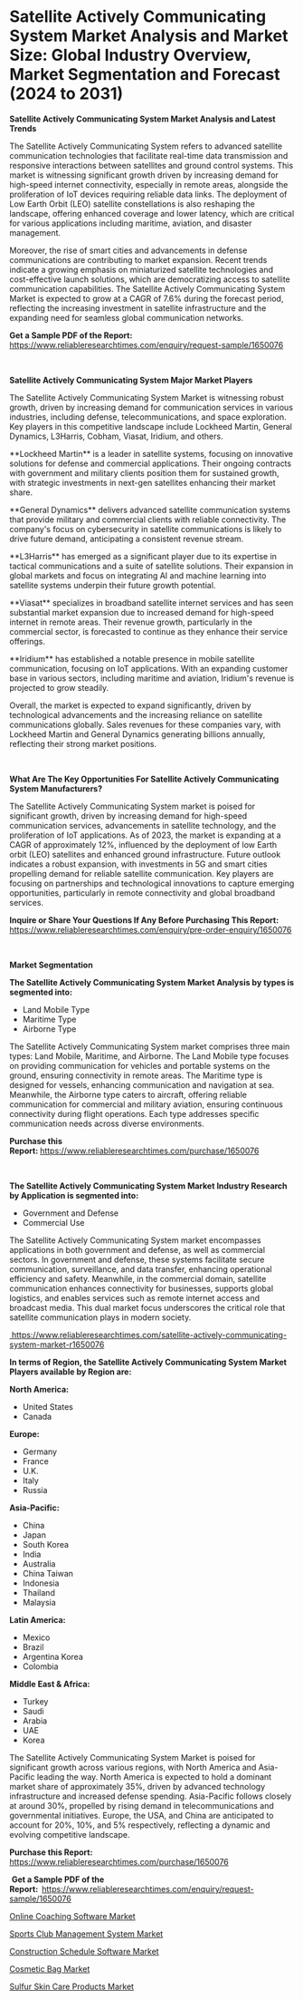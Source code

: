 <p><h1>Satellite Actively Communicating System Market Analysis and Market Size: Global Industry Overview, Market Segmentation and Forecast (2024 to 2031)</h1></p><p><strong>Satellite Actively Communicating System Market Analysis and Latest Trends</strong></p>
<p><p>The Satellite Actively Communicating System refers to advanced satellite communication technologies that facilitate real-time data transmission and responsive interactions between satellites and ground control systems. This market is witnessing significant growth driven by increasing demand for high-speed internet connectivity, especially in remote areas, alongside the proliferation of IoT devices requiring reliable data links. The deployment of Low Earth Orbit (LEO) satellite constellations is also reshaping the landscape, offering enhanced coverage and lower latency, which are critical for various applications including maritime, aviation, and disaster management.</p><p>Moreover, the rise of smart cities and advancements in defense communications are contributing to market expansion. Recent trends indicate a growing emphasis on miniaturized satellite technologies and cost-effective launch solutions, which are democratizing access to satellite communication capabilities. The Satellite Actively Communicating System Market is expected to grow at a CAGR of 7.6% during the forecast period, reflecting the increasing investment in satellite infrastructure and the expanding need for seamless global communication networks.</p></p>
<p><strong>Get a Sample PDF of the Report:&nbsp;</strong> <a href="https://www.reliableresearchtimes.com/enquiry/request-sample/1650076?utm_campaign=1287&utm_medium=2&utm_source=Github&utm_content=ia&utm_term=26092024&utm_id=satellite-actively-communicating-system">https://www.reliableresearchtimes.com/enquiry/request-sample/1650076</a></p>
<p>&nbsp;</p>
<p><strong>Satellite Actively Communicating System Major Market Players</strong></p>
<p><p>The Satellite Actively Communicating System Market is witnessing robust growth, driven by increasing demand for communication services in various industries, including defense, telecommunications, and space exploration. Key players in this competitive landscape include Lockheed Martin, General Dynamics, L3Harris, Cobham, Viasat, Iridium, and others.</p><p>**Lockheed Martin** is a leader in satellite systems, focusing on innovative solutions for defense and commercial applications. Their ongoing contracts with government and military clients position them for sustained growth, with strategic investments in next-gen satellites enhancing their market share.</p><p>**General Dynamics** delivers advanced satellite communication systems that provide military and commercial clients with reliable connectivity. The company's focus on cybersecurity in satellite communications is likely to drive future demand, anticipating a consistent revenue stream.</p><p>**L3Harris** has emerged as a significant player due to its expertise in tactical communications and a suite of satellite solutions. Their expansion in global markets and focus on integrating AI and machine learning into satellite systems underpin their future growth potential.</p><p>**Viasat** specializes in broadband satellite internet services and has seen substantial market expansion due to increased demand for high-speed internet in remote areas. Their revenue growth, particularly in the commercial sector, is forecasted to continue as they enhance their service offerings.</p><p>**Iridium** has established a notable presence in mobile satellite communication, focusing on IoT applications. With an expanding customer base in various sectors, including maritime and aviation, Iridium's revenue is projected to grow steadily.  </p><p>Overall, the market is expected to expand significantly, driven by technological advancements and the increasing reliance on satellite communications globally. Sales revenues for these companies vary, with Lockheed Martin and General Dynamics generating billions annually, reflecting their strong market positions.</p></p>
<p>&nbsp;</p>
<p><strong>What Are The Key Opportunities For Satellite Actively Communicating System Manufacturers?</strong></p>
<p><p>The Satellite Actively Communicating System market is poised for significant growth, driven by increasing demand for high-speed communication services, advancements in satellite technology, and the proliferation of IoT applications. As of 2023, the market is expanding at a CAGR of approximately 12%, influenced by the deployment of low Earth orbit (LEO) satellites and enhanced ground infrastructure. Future outlook indicates a robust expansion, with investments in 5G and smart cities propelling demand for reliable satellite communication. Key players are focusing on partnerships and technological innovations to capture emerging opportunities, particularly in remote connectivity and global broadband services.</p></p>
<p><strong>Inquire or Share Your Questions If Any Before Purchasing This Report:</strong> <a href="https://www.reliableresearchtimes.com/enquiry/pre-order-enquiry/1650076?utm_campaign=1287&utm_medium=2&utm_source=Github&utm_content=ia&utm_term=26092024&utm_id=satellite-actively-communicating-system">https://www.reliableresearchtimes.com/enquiry/pre-order-enquiry/1650076</a></p>
<p>&nbsp;</p>
<p><strong>Market Segmentation</strong></p>
<p><strong>The Satellite Actively Communicating System Market Analysis by types is segmented into:</strong></p>
<p><ul><li>Land Mobile Type</li><li>Maritime Type</li><li>Airborne Type</li></ul></p>
<p><p>The Satellite Actively Communicating System market comprises three main types: Land Mobile, Maritime, and Airborne. The Land Mobile type focuses on providing communication for vehicles and portable systems on the ground, ensuring connectivity in remote areas. The Maritime type is designed for vessels, enhancing communication and navigation at sea. Meanwhile, the Airborne type caters to aircraft, offering reliable communication for commercial and military aviation, ensuring continuous connectivity during flight operations. Each type addresses specific communication needs across diverse environments.</p></p>
<p><strong>Purchase this Report:&nbsp;</strong><a href="https://www.reliableresearchtimes.com/purchase/1650076?utm_campaign=1287&utm_medium=2&utm_source=Github&utm_content=ia&utm_term=26092024&utm_id=satellite-actively-communicating-system">https://www.reliableresearchtimes.com/purchase/1650076</a></p>
<p>&nbsp;</p>
<p><strong>The Satellite Actively Communicating System Market Industry Research by Application is segmented into:</strong></p>
<p><ul><li>Government and Defense</li><li>Commercial Use</li></ul></p>
<p><p>The Satellite Actively Communicating System market encompasses applications in both government and defense, as well as commercial sectors. In government and defense, these systems facilitate secure communication, surveillance, and data transfer, enhancing operational efficiency and safety. Meanwhile, in the commercial domain, satellite communication enhances connectivity for businesses, supports global logistics, and enables services such as remote internet access and broadcast media. This dual market focus underscores the critical role that satellite communication plays in modern society.</p></p>
<p><a href="https://www.reliableresearchtimes.com/satellite-actively-communicating-system-market-r1650076?utm_campaign=1287&utm_medium=2&utm_source=Github&utm_content=ia&utm_term=26092024&utm_id=satellite-actively-communicating-system">&nbsp;https://www.reliableresearchtimes.com/satellite-actively-communicating-system-market-r1650076</a></p>
<p><strong>In terms of Region, the Satellite Actively Communicating System Market Players available by Region are:</strong></p>
<p>
    <p> <strong> North America: </strong>
        <ul>
            <li>United States</li>
            <li>Canada</li>
        </ul>
        </p> 
    <p> <strong> Europe: </strong>
        <ul>
            <li>Germany</li>
            <li>France</li>
            <li>U.K.</li>
            <li>Italy</li>
            <li>Russia</li>
        </ul>
        </p> 
    <p> <strong> Asia-Pacific: </strong>
        <ul>
            <li>China</li>
            <li>Japan</li>
            <li>South Korea</li>
            <li>India</li>
            <li>Australia</li>
            <li>China Taiwan</li>
            <li>Indonesia</li>
            <li>Thailand</li>
            <li>Malaysia</li>
        </ul>
        </p> 
    <p> <strong> Latin America: </strong>
        <ul>
            <li>Mexico</li>
            <li>Brazil</li>
            <li>Argentina Korea</li>
            <li>Colombia</li>
        </ul>
        </p> 
    <p> <strong> Middle East & Africa: </strong>
        <ul>
            <li>Turkey</li>
            <li>Saudi</li>
            <li>Arabia</li>
            <li>UAE</li>
            <li>Korea</li>
        </ul>
    </p>
    </p>
<p><p>The Satellite Actively Communicating System Market is poised for significant growth across various regions, with North America and Asia-Pacific leading the way. North America is expected to hold a dominant market share of approximately 35%, driven by advanced technology infrastructure and increased defense spending. Asia-Pacific follows closely at around 30%, propelled by rising demand in telecommunications and governmental initiatives. Europe, the USA, and China are anticipated to account for 20%, 10%, and 5% respectively, reflecting a dynamic and evolving competitive landscape.</p></p>
<p><strong>Purchase this Report: </strong><a href="https://www.reliableresearchtimes.com/purchase/1650076?utm_campaign=1287&utm_medium=2&utm_source=Github&utm_content=ia&utm_term=26092024&utm_id=satellite-actively-communicating-system">https://www.reliableresearchtimes.com/purchase/1650076</a></p>
<p>&nbsp;<strong>Get a Sample PDF of the Report:&nbsp;&nbsp;</strong><a href="https://www.reliableresearchtimes.com/enquiry/request-sample/1650076?utm_campaign=1287&utm_medium=2&utm_source=Github&utm_content=ia&utm_term=26092024&utm_id=satellite-actively-communicating-system">https://www.reliableresearchtimes.com/enquiry/request-sample/1650076</a></p>
<p><strong></strong></p>
<p><p><a href="https://www.linkedin.com/pulse/online-coaching-software-market-essentials-key-players-ylxwe?trackingId=MJ1t2KaFSYW37AMEx73otA%3D%3D&utm_campaign=1287&utm_medium=2&utm_source=Github&utm_content=ia&utm_term=26092024&utm_id=satellite-actively-communicating-system">Online Coaching Software Market</a></p><p><a href="https://www.linkedin.com/pulse/how-sports-club-management-system-market-evolve-growth-analysis-b6qve?trackingId=eqWOhtMPQeWMi5K2I5A3Xw%3D%3D&utm_campaign=1287&utm_medium=2&utm_source=Github&utm_content=ia&utm_term=26092024&utm_id=satellite-actively-communicating-system">Sports Club Management System Market</a></p><p><a href="https://www.linkedin.com/pulse/global-construction-schedule-software-market-analysis-trends-forecasts-9fe1e?trackingId=NGLV0e7wSPasQWdfLfm%2B7Q%3D%3D&utm_campaign=1287&utm_medium=2&utm_source=Github&utm_content=ia&utm_term=26092024&utm_id=satellite-actively-communicating-system">Construction Schedule Software Market</a></p><p><a href="https://issuu.com/reportprime-2/docs/cosmetic-bag-market-size-2030.pptx_878a4b9b0150a1?utm_campaign=1287&utm_medium=2&utm_source=Github&utm_content=ia&utm_term=26092024&utm_id=satellite-actively-communicating-system">Cosmetic Bag Market</a></p><p><a href="https://issuu.com/reportprime-2/docs/sulfur-skin-care-products-market-si_fa067046be08e1?utm_campaign=1287&utm_medium=2&utm_source=Github&utm_content=ia&utm_term=26092024&utm_id=satellite-actively-communicating-system">Sulfur Skin Care Products Market</a></p></p>